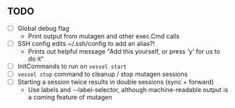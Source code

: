 ## TODO
- [ ] Global debug flag
    - Print output from mutagen and other exec.Cmd calls
- [ ] SSH config edits ~/.ssh/config to add an alias?!
    - Prints out helpful message "Add this yourself, or press 'y' for us to do it"
- [ ] InitCommands to run on `vessel start`
- [ ] `vessel stop` command to cleanup / stop mutagen sessions
- [ ] Starting a session twice results in double sessions (sync + forward)
    - Use labels and --label-selector, although machine-readable output is a coming feature of mutagen
